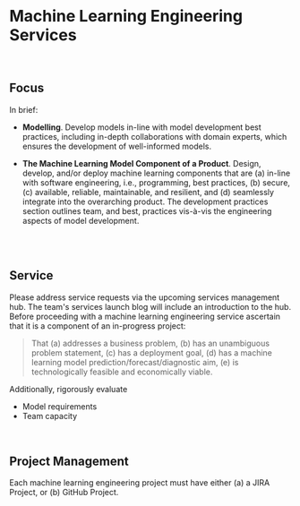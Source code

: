 <br>

# Machine Learning Engineering Services

<br>

## Focus

In brief:

* **Modelling**. Develop models in-line with model development best practices, including in-depth collaborations
  with domain experts, which ensures the development of well-informed models.

* **The Machine Learning Model Component of a Product**. Design, develop, and/or deploy machine learning components that 
  are (a) in-line with software engineering, i.e., programming, best practices, (b) secure, \(c\) available, reliable, 
  maintainable, and resilient, and (d) seamlessly integrate into the overarching product.  The development practices section outlines team, and best, practices vis-à-vis the engineering aspects of 
  model development.

<br>
<br>

## Service

Please address service requests via the upcoming services management hub.  The team's services launch blog will include an introduction to the hub.  Before proceeding with a machine learning engineering service ascertain that it is a component of an in-progress project:

> That (a) addresses a business problem, (b) has an unambiguous problem statement, (c) has a deployment goal, (d) has a 
> machine learning model prediction/forecast/diagnostic aim, (e) is technologically feasible and economically viable.

Additionally, rigorously evaluate

* Model requirements
* Team capacity

<br>

## Project Management

Each machine learning engineering project must have either (a) a JIRA Project, or (b) GitHub Project.

<br>
<br>
<br>
<br>

<br>
<br>
<br>
<br>
